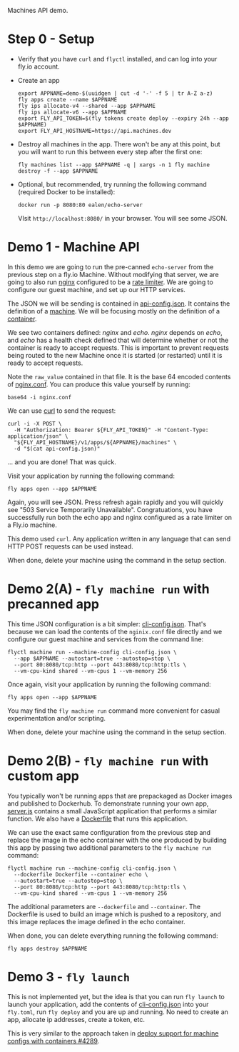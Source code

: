 Machines API demo.

# Step 0 - Setup

* Verify that you have `curl` and `flyctl` installed, and can log into your fly.io account.

* Create an app

    ```
    export APPNAME=demo-$(uuidgen | cut -d '-' -f 5 | tr A-Z a-z)
    fly apps create --name $APPNAME
    fly ips allocate-v4 --shared --app $APPNAME
    fly ips allocate-v6 --app $APPNAME
    export FLY_API_TOKEN=$(fly tokens create deploy --expiry 24h --app $APPNAME)
    export FLY_API_HOSTNAME=https://api.machines.dev
    ```

* Destroy all machines in the app.  There won't be any at this point, but you will want to run this between every step after the first one:

  ```
  fly machines list --app $APPNAME -q | xargs -n 1 fly machine destroy -f --app $APPNAME
  ```

* Optional, but recommended, try running the following command (required Docker to be installed):

    ```
    docker run -p 8080:80 ealen/echo-server
    ```

    VIsit `http://localhost:8080/` in your browser.  You will see some JSON.

# Demo 1 - Machine API

In this demo we are going to run the pre-canned `echo-server` from the previous step on a fly.io Machine.  Without modifying that server, we are going to also run [nginx](https://nginx.org/) configured to be a [rate limiter](https://blog.nginx.org/blog/rate-limiting-nginx).  We are going to configure our guest machine, and set up our HTTP services.

The JSON we will be sending is contained in [api-config.json](./api-config.json). It contains the definition of a [machine](https://machines-api-spec.fly.dev/#model/machine).
We will be focusing mostly on the definition of a [container](https://machines-api-spec.fly.dev/#model/flycontainerconfig).

We see two containers defined: _nginx_ and _echo_. _nginx_ depends on _echo_, and _echo_ has a health check defined that will determine whether or not the container is ready to
accept requests. This is important to prevent requests being routed to the new Machine once it is started (or restarted) until it is ready to accept requests.

Note the `raw_value` contained in that file. It is the base 64 encoded contents of [nginx.conf](./nginx.conf).  You can produce this value yourself by running:

```
base64 -i nginx.conf
```

We can use [curl](https://curl.se/) to send the request:

```
curl -i -X POST \
  -H "Authorization: Bearer ${FLY_API_TOKEN}" -H "Content-Type: application/json" \
  "${FLY_API_HOSTNAME}/v1/apps/${APPNAME}/machines" \
  -d "$(cat api-config.json)"
```

... and you are done!  That was quick.

Visit your application by running the following command:

```
fly apps open --app $APPNAME
```

Again, you will see JSON. Press refresh again rapidly and you will quickly see "503 Service Temporarily Unavailable". Congratuations, you have successfully run both the echo app and nginx configured as a rate limiter on a Fly.io machine.

This demo used `curl`. Any application written in any language that can send HTTP POST requests can be used instead.

When done, delete your machine using the command in the setup section.

# Demo 2(A) - `fly machine run` with precanned app

This time JSON configuration is a bit simpler: [cli-config.json](./cli-config.json). That's because we can load the contents of the `nginix.conf` file directly and we configure our guest machine and services from the command line:

```
flyctl machine run --machine-config cli-config.json \
  --app $APPNAME --autostart=true --autostop=stop \
  --port 80:8080/tcp:http --port 443:8080/tcp:http:tls \
  --vm-cpu-kind shared --vm-cpus 1 --vm-memory 256
```

Once again, visit your application by running the following command:

```
fly apps open --app $APPNAME
```

You may find the `fly machine run` command more convenient for casual experimentation and/or scripting.

When done, delete your machine using the command in the setup section.

# Demo 2(B) - `fly machine run` with custom app

You typically won't be running apps that are prepackaged as Docker images and published to Dockerhub.  To demonstrate running your own app, [server.js](./server.js) contains a small JavaScript application that performs a similar function. We also have a [Dockerfile](./Dockerfile) that runs this application.

We can use the exact same configuration from the previous step and replace the image in the echo container with the one produced by building this app by passing two additional parameters to the `fly machine run` command:

```
flyctl machine run --machine-config cli-config.json \
  --dockerfile Dockerfile --container echo \
  --autostart=true --autostop=stop \
  --port 80:8080/tcp:http --port 443:8080/tcp:http:tls \
  --vm-cpu-kind shared --vm-cpus 1 --vm-memory 256
```

The additional parameters are `--dockerfile` and `--container`. The Dockerfile is used to build an image which is pushed to a repository, and this image replaces the image defined in the echo container.

When done, you can delete everything running the following command:

```
fly apps destroy $APPNAME
```

# Demo 3 - `fly launch`

This is not implemented yet, but the idea is that you can run
`fly launch` to launch your application, add the contents of [cli-config.json](./cli-config.json) into your `fly.toml`, run `fly deploy` and you are up and running.  No need to create an app, allocate ip addresses, create a token, etc.

This is very similar to the approach taken in [deploy support for machine configs with containers #4289](https://github.com/superfly/flyctl/pull/4289).